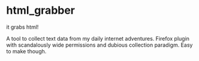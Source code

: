 # html_grabber
it grabs html! 

A tool to collect text data from my daily internet adventures. 
Firefox plugin with scandalously wide permissions and dubious collection paradigm. 
Easy to make though. 